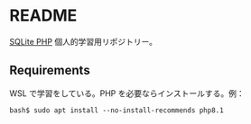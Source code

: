 # README

[SQLite PHP](https://www.sqlitetutorial.net/sqlite-php/) 個人的学習用リポジトリー。

## Requirements

WSL で学習をしている。PHP を必要ならインストールする。例：

```console
bash$ sudo apt install --no-install-recommends php8.1
```
